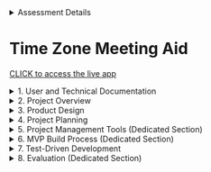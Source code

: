 <details>
  <summary>Assessment Details</summary>

|                    | Description                                 |
| ------------------ | ------------------------------------------- |
| Course Title:      | Software Engineering                        |
| Course Code:       | NCHNAP688                                   |
| Assessment Title:  | Summative Assessment One                    |
| Assessment Number: | AE1                                         |
| Restrictions:      | 1,500 words +/- 10%,  excluding data tables |
| Description:       | Report (workplace case study)               |
| Hand-in Deadline:  | 17th January 2025, 23:59                    |

</details>

# Time Zone Meeting Aid
[CLICK to access the live app](https://raziel1stborn.github.io/NCHNAP688-Sum1/)

<details>
  <summary>1. User and Technical Documentation</summary>
  <hr>

  ## Prerequisites

  The following files are needed to run this product. <br>
  As the product uses APIs, an internet connection and access to these APIs is also required. 

| File                        | Purpose                                                               |
| ------------------          | -------------------------------------------                           |
| index.html                  | The welcome web page containing user instructions                     |
| index.css                   | Cascading style sheet to control formatting on the index.html page    |
| app.html                    | The application web page, where the application is displayed          |
| application_page.css        | Cascading style sheet to control formatting on the app.html page      |
| open_streetmap.css          | Cascading style sheet to control the Leaflet OpenStreetMap            |
| map.js                      | Javascript which gives the application its functionality              |
| images/index_background.png | Background image for the index.html page                              |
| images/location_pin.gif     | Custom pin image for marking the first (your) location                |
| images/participant_pin.gif  | Custom pin image for marking the second (participant) location        |


  ## Installation Steps

  Provide step-by-step instructions to clone the repository and set up the environment

  To clone this repository, and set up a test environment of your own:

  1. Install [Git](https://git-scm.com/) (if not already installed)
  
  2. Open your Git terminal and run: git clone https://github.com/Raziel1stBorn/NCHNAP688-Sum1
     <br>
  ![Image showing Git Bash cloning of a repository.](/development_progress_images/bash_clone_repository.jpg)

  3. Navigate to the project directory
     <br>
  ![Image showing project directory path in Git Bash Terminal.](/development_progress_images/bash_directory_navigate.jpg)

  4. Open [Visual Studio Code](https://code.visualstudio.com/) (assuming installed) on your local PC with the command <**code .**>
     <br>
  ![Image showing visual studio code bash open command.](/development_progress_images/bash_vs_code.jpg)
     
  5. Set up the environment
      - Ensure [Node.js](https://nodejs.org/) is installed
      - From the GitBash terminal run the command <**npm install**>
      - From the GitBash terminal run the command <**npm install jest --save-dev**>
<br>

  6. In Visual Studio Code, edit the map.js file, removing the comment markers on lines 11 and 22. All tests will fail if this code is left commented, but the app will not run in a webbrowser if it is uncommented. Save the map.js change.
     <br>
  ![Image showing code edit of map.js.](/development_progress_images/map_js_code_edit.jpg)

  7. Open a terminal in Visual Studio Code and run the command <**npm test**>
     <br>
  ![Image showing npm test command in Visual Studio Code.](/development_progress_images/npm_test_vs.jpg)  

  <br>
  Note: There are still bugs and testing coverage is not complete at time of release.   
  <br><br>

  ## Third-Party Code and APIs

  This product uses:<br>
  [Leaflet](https://leafletjs.com/) for the interactive map.<br>
  [OpenCage](https://opencagedata.com/) for the geocode locations and timezones. 
 
  <hr>
</details>


<details>
  <summary>2. Project Overview</summary>  
  <hr>
  
  ## Purpose
  
  My employer is part of Associated British Foods plc, which is multi-national business with operations in [56 countries around the world](https://www.abf.co.uk/about-us/where-we-operate). With colleagues in mutliple timezones,     planning meetings with consideration and convenience can be challenging. My product proposal is for an easy to use application where users can set the date and time they would like the meeting, their location, and then select a second location relating to a meeting participant in another location. The application will give the equivalent date and time for the participants location, thus enabling the meeting organiser to see the relative date and time they are requesting.   
  <br>

  ## Technology Stack
  
  The primary technologies and frameworks used (e.g. Python, Javascript, SQL, APIs, etc)
  <hr>
</details>

<details>
  <summary>3. Product Design</summary>  
  <hr>
  
## Low-Fidelity Plan
A low-fidelity flow for the application was prototyped using Figma and is available at [Figma.com](https://www.figma.com/proto/kTpbqRqdkA15Keu1uF1nJs/Summative-1?node-id=1-2&t=BiJiPwSoCtLmuO3u-1/).

A welcome screen will provide the user with some basic information about the application, and will feature some appropriate imagry and branding.
The user can start using the functionality of the application, or quit. As this is a web-based applicaiton, quitting will take them to the ABF homepage.
 
  ![Image of Low-fidelity Figma mock up of the application.](/images/figma_low_fi_01.jpg)


## Moodboard

To aid decision making regarding colour schemes and design choices, I created a moodboard. This was made up from screen snippets of solid colours snapped from abf.co.uk, I then identified the HEX and RGB values of these colours for easy reference when it comes to formatting the visuals of the applicaiton. A list of CSS web safe fonts was obtained from [w3schools.com](https://www.w3schools.com/cssref/css_websafe_fonts.php) these were added to the moodboard and Verdana was chosen for the application font as it is stylistically complementary to the font used for the Associated British Foods plc name. An AI generated image of the globe was created using Microsoft Designer(https://designer.microsoft.com/image-creator?scenario=texttoimage) as it is free to use and avoids any licensing issues.            

  ![Image of moodboard showing colour and font design elements.](/images/mood_board.png)



  <hr>
</details>

<details>
  <summary>4. Project Planning</summary>
  <hr>

  ## Development Approach
  
The development approach of this project will be itterative and agile, with an expectation of three sprints. A significant component of this product is the user interface (UI), an [itterative agile approach](https://ieeexplore-ieee-org.ezproxy.neu.edu/document/4293575) allows for the testing of useable software and UI at earlier stages in the software development lifecycle, and results from this can lead to changes in development. 
<br><br>

  ## Features and Branches

In addition to the 'main' branch, there will be three additional branches, containing the features as shown in the table below. The names of the branches relate to the distinct areas of the project, Documentation, Welcome, Application.   
  
<table>
  <thead>
    <tr>
      <th>Branch/Page</th>
      <th>Feature</th>
      <th>Detail</th>
    </tr>
  </thead>
  <tbody>
    <tr>
      <td>Documentation</td>
      <td>Development Images</td>
      <td>Upload development images for use in README.md.</td>
    </tr>
    <tr>
      <td>Welcome (index.html)</td>
      <td>Page Set Up</td>
      <td>Create page with basic layout.</td>
    </tr>
    <tr>
      <td>&nbsp;</td>
      <td>Background Image</td>
      <td>Create and place the image.</td>
    </tr>
    <tr>
      <td>&nbsp;</td>
      <td>Instructional Text</td>
      <td>Write and place the instructional text.</td>
    </tr>
    <tr>
      <td>&nbsp;</td>
      <td>Buttons</td>
      <td>Add buttons and test link functionality.</td>
    </tr>
    <tr>
      <td>Application (app.html)</td>
      <td>Page Set Up</td>
      <td>Create page with basic layout.</td>
    </tr>
    <tr>
      <td>&nbsp;</td>
      <td>Map</td>
      <td>Get a map to display.</td>
    </tr>
    <tr>
      <td>&nbsp;</td>
      <td>Your Location</td>
      <td>Build functionality for selecting a date and time, logging and clearing a location.</td>
    </tr>
    <tr>
      <td>&nbsp;</td>
      <td>Participant Location</td>
      <td>Build functionality for selecting a location for the meeting participant.</td>
    </tr>
    <tr>
      <td>&nbsp;</td>
      <td>Results</td>
      <td>Build functionality for obtaining the particpants date and time.</td>
    </tr>
    <tr>
      <td>&nbsp;</td>
      <td>Message Section</td>
      <td>Write code to appropriately update the message section with user prompts.</td>
    </tr>
    <tr>
      <td>&nbsp;</td>
      <td>Buttons</td>
      <td>Add in buttons and build functionality for the the 'Another' and 'Exit' buttons.</td>
    </tr>
    <tr>
      <td>&nbsp;</td>
      <td>Save Feature</td>
      <td>Build functionality to save an image of the selected locations.</td>
    </tr>
  </tbody>
</table>
  <br><br>

  ## Ticketing System / Labels

  As per the assignment criteria, one ticket is one feature, corresponding to one branch and one pull request. 
  <br><br>
  To standardise tickets and encourage good practice of providing relevant information and context, templates will be used for tickets, with bug :trollface: :hammer: tickets having a different template to feature tickets.
  <br><br>

  ### Feature Ticket Template

| Ticket Section      | Description                                                                          |
| ------------------- | ------------------------------------------------------------------------------------ |
| Title               | Write the Feature ID, followed by a short unique description                         |
| What                | What is being implemented/fixed                                                      |
| Why                 | Why is this needed                                                                   |
| Outcome             | What is the expected behaviour/result of this change                                 |
| Acceptance Criteria | What needs to be true for this change to be approved and merged with the main branch |

Also included will be who the ticket is assigned to, and any labels. 


  ### Bug Ticket Template

| Ticket Section      | Description                                                                                                                |
| ------------------- | ------------------------------------------------------------------------------------                                       |
| Title               | Write the Feature ID, followed by a short unique indicator of the bug                                                      |
| What Happens        | Describe the nature of the bug, including a screenshot if possible                                                         |
| What Should Happen  | Describe what the normal/expected behaviour is                                                                             |
| Impact              | Describe the impact of this bug, and why it is important to resolve it                                                     |
| Steps to Reproduce  | Describe how to reproduce the occurance of the bug so it can be investigated i.e. what you did/were doing when it happened |

Also included will be who the ticket is assigned to, and any labels. 
  <br><br>

Here is an example of a bug ticket.

  <img src="/development_progress_images/bug_example.jpg" alt="Image showing a filled in bug ticket." width="800"/>

  
  ### Labels
  
  I created the following custom labels in GitHub projects to help classify and identify ticket purpose.
 <br><br>
 ![Image showing custom GitHub Projects labels created for this project.](/development_progress_images/custom_labels_01.jpg)
  <br><br>
  <hr>
  
</details>

<details>
  <summary>5. Project Management Tools (Dedicated Section)</summary>
  <hr>

## Project Management Tools

  The project management tool used is GitHub Projects. The Iterative Project Planning template was selected so that the iterations and sprints can be clearly shown and managed. There are three planned iterations:

  1) <b>Iteration 01</b><br>
     09 December 2024 - 15 December 2024<br>
     <b>Goal:</b> Produce a basic framework for the app, showing very basic functionality. 
      
  2) <b>Iteration 02</b><br>
     16 December 2024 - 20 December 2024<br>
     <b>Goal:</b> Aquire user feedback, add visualisation, testing.
  
  3) <b>Iteration 03</b><br>
     21 December 2024 - 04 January 2025<br>
     <b>Goal:</b> Aquire user feedback, testing.      

  <br>

  The iterations as configured and shown in GitHub projects. 
  ![Image of GitHub projects iteration planning.](/images/github_projects_iterations.jpg)

  Setting out the basic tasks for the first iteration. 
  ![Image showing kanban style cards for To Do, In Progress, and Done.](/images/kanban_style_cards_iteration01.jpg)




  <hr>
</details>



<details>
  <summary>6. MVP Build Process (Dedicated Section)</summary>
  <hr>
  
  ## Sprint 1
  By the end of the first sprint the Welcome page is built, featuring basic formatting and container areas for the Welcome message and links. Links to the Application page and the abf.co.uk site were present but without image buttons. The Application Page features three basic container areas for the Date/Time Entry, the map, and actions/links. The map is displaying and is interactive, although the code is basic, meaning it is not customised for this partiuclar application. No functionality exists on the map other than being able zoom in and out, and move around the map.      

<div style="display: flex; justify-content: space-around; align-items: center;">
  <img src="/development_progress_images/sprint_1_welcome_end.jpg" alt="Image showing the welcome Page progress by the end of the first sprint." width="500" style="margin-right: 10px;"/>
  <img src="/development_progress_images/sprint_1_app_end.jpg" alt="Image showing the App Page progress by the end of the first sprint" width="500"/>
</div>


  ## Sprint 2
  Limited developer resources and an overly optimitic schedule meant that the progress in sprint 2 was much less than expected. With the resources that were available, work was focussed on the Application page, and as such there were no developments regarding the Welcome Page. 
<br>  
  Work was started on being able to select the source location's date and time, and select the source location on the map, with a temporary pin image being created to show the souce. Page formatting developed beyond the original design as it became clear that three sections are needed for the selections, i.e. Source, Destination and Results. Also required was a button to log the source co-ordinates so that logically the program knows which mouse click is the one the user intends to log the source. In light of this it also became clear that a button was needed to be able to clear the source coordinates so the user could change their mind/correct a mistake. Elements which show the exact longitude and lattitude were included to provide clear evidence that coordinates had been logged. 
<br><br>
During development and use testing it became apparent that a way of communicating and feeding back to the user was needed. As such a dedicated 'MESSAGE' section was added. This message section dynamically provides both instructions, and feedback depending on what the user is currently doing.
<br><br>
Temporary button images were created and used for the three main actions at the bottom of the application. 

<div style="display: flex; justify-content: space-around; align-items: center;">
  <img src="/development_progress_images/sprint_2_welcome_end.jpg" alt="Image showing the welcome Page progress by the end of the second sprint." width="500" style="margin-right: 10px;"/>
  <img src="/development_progress_images/sprint_2_app_end.jpg" alt="Image showing the App Page progress by the end of the second sprint" width="500"/>
</div>
  
  ## Sprint 3
  In common with Sprint 2, Sprint 3 has suffered with lack of developer availabiity. As such the deadline of 4th January 2025 for MVP delivery has been missed. However, the project is still within the hard deadline of 17th January 2025. Although behind schedule, progress was made on the application page.
    
<div style="display: flex; justify-content: space-around; align-items: center;">
  <img src="/development_progress_images/sprint_3_welcome_mid.jpg" alt="Image showing the welcome Page progress during the third sprint." width="500" style="margin-right: 10px;"/>
  <img src="/development_progress_images/sprint_3_app_mid.jpg" alt="Image showing the App Page progress during the third sprint" width="500"/>
</div>

Real column headings have been added to replace the placeholders. The means to select a second location have been implmented. The 'Results' section is displaying the First Location information, but the code has not yet been written to calculate and return the date and time for the Second Location. Changes were also made to frame sizes in an attempt to ensure that all elements are visible to the user on a 1920 x 1080 resoution display without the need for vertical scrolling. Naturally this will vary from user to user, depending on their personal display and browser setup. 
<br>
  It has been decided to extend the timeframe of this sprint. This due to feedback not yet being sought from a third-party user. Additionally it is clear that a 4th and possibly 5th sprint will be needed in order to deliver the MVP. <br>
<div style="display: flex; justify-content: space-around; align-items: center;">
  <img src="/development_progress_images/sprint_3_progress_overview.jpg" alt="Image showing duration change to Iteration 3, and addition of Iteration 4" width="800" style="margin-right: 10px;"/>
</div>

<br>
The third sprint concluded by progressing the development of the index.html page and obtaining third-party user feedback. 
<br>

<div style="display: flex; justify-content: space-around; align-items: center;">
  <img src="/development_progress_images/sprint_3_welcome_end.jpg" alt="Image showing the welcome Page state at the end of the third sprint." width="500" style="margin-right: 10px;"/>
  <img src="/development_progress_images/sprint_3_app_end.jpg" alt="Image showing the App Page progress at the end of the third sprint" width="500"/>
</div>
<br>
Whilst progressing the index.html 'Welcome' page and reviewing branding style against the main ABF website, it became clear that the ABF site does not use images for the navigation buttons, instead favouring buttons styled using css. As such the welcome page design was altered to be more on brand.<br> 
<br>

### User Testing

At this point user testing was conducted. Testing was in the form of moderated usability testing, where I sat with the user whilst they used the application, observing them, answering their questions and asking them questions about the app. User testing yielded the following insights:<br><br>

<ol>
  <li>Confusion about <b>how to navigate the map</b>, user did not know about scroll wheel zoom function and hold to pan.</li><br>
  <li>The <b>pin heads</b> are too large. (Note: These are temporary pins anyway)</li><br>
  <li>There is <b>no link between the colour of the pin</b> and the source/destination location.</li><br>
  <li>Query over why the 'Log Coordinates' <b>button is below the coordinates</b> and what the point of seeing the coordinates is if one can't type them in.</li><br>
  <li>The <b>three buttons</b> at the bottom need new labels.</li><br>
  <li>The <b>'MESSAGE'</b> section needs to be more visible.</li><br>
</ol>

Based on the user testing I was able to create the below empathy map, which can aid the developer to be more in touch with the user's experience of the app and what their needs are. 
  
<div style="display: flex; justify-content: space-around; align-items: center;">
  <img src="/development_progress_images/empathy_map_1.jpg" alt="Empathy map created following user testing." width="700"/>
</div>

  ## Sprint 4
  This will be the last sprint and needs to address the feedback issues raised by the user, aswell as finalising the application page and documenting code testing. 
<div style="display: flex; justify-content: space-around; align-items: center;">
  <img src="/development_progress_images/sprint_4_list.jpg" alt="Image showing sprint 4 to do items" width="800" style="margin-right: 10px;"/>
</div> 

<br>

At the end of this sprint the app appearance was as shown below.
<div style="display: flex; justify-content: space-around; align-items: center;">
  <img src="/development_progress_images/sprint_4_welcome_1.jpg" alt="Image showing the Welcome page at the end of the Sprint 4." width="500" style="margin-right: 10px;"/>
  <img src="/development_progress_images/sprint_4_app_1.jpg" alt="Image showing the app page at the end of Sprint 4" width="500"/>
</div>
<br>

The app was also producing and downloading an image.<br>
<div style="display: flex; justify-content: space-around; align-items: center;">
  <img src="/development_progress_images/date_time_meeting_snapshot (10).png" alt="Showing example downloaded image from app" width="500" style="margin-right: 10px;"/>
</div>
<br>

Whilst the app is functional in the developer's environment, the code still requires more testing and has limited test coverage. 
<div style="display: flex; justify-content: space-around; align-items: center;">
  <img src="/development_progress_images/sprint_4_test_coverage.jpg" alt="Image showing test coverage." width="600"/>
</div>

<br>

A lighthouse report yielded positive results on performance, accessibility and best practices, with scores all in the upper 90's. Accessibility improvements recommend greater contrast between elements   
<div style="display: flex; justify-content: space-around; align-items: center;">
  <img src="/development_progress_images/lighthouse_25_01_12.jpg" alt="Lighthouse report." width="600"/>
</div>


  <hr>  
</details>

<details>
  <summary>7. Test-Driven Development</summary>

  ## Test-Driven Development

  [Test-driven development](https://doi-org.ezproxy.neu.edu/10.1109/MC.2005.314) (TDD) is a strategy which involves coding automated tests for software functions, with those tests being designed and written before the programmer writes the actual code which will be tested. This means that as soon as the function is built, there are automated tests ready, which may result in faster development and better code as the programmer is forced to think ahead about what the function will accept and output, and the conditions under which the function may fail. <br><br>

Here is an example of TDD in action. As this application requires the user to select an initial date and time, the datetime-local HTML input type will be used. The value created by this is not formatted in a way which will be clear to most users, as such a function is needed to turn the value into a more accessible format. This unit test contains inputs in a variety of date time formats, as well as an invalid input type, it then checks if the result from the unwritten function matches the expected result. 
<br>

<div style="display: flex; justify-content: space-around; align-items: center;">
  <img src="/development_progress_images/tdd_1.jpg" alt="Image showing code for test-driven development." width="650"/>
</div>
<br>
Running this test suite results in the following:<br>
<div style="display: flex; justify-content: space-around; align-items: center;">
  <img src="/development_progress_images/tdd_2.jpg" alt="Image showing test failing." width="500" style="margin-right: 10px;"/>
  <img src="/development_progress_images/tdd_3.jpg" alt="Image showing test suite failing results" width="200"/>
</div>

This is because the function does not exist, or is not accessible to the tests.<br><br>
The following screenshots show the created <b>formatDateTime</b> function and changes to testing code to make the function accessible.<br>
<div style="display: flex; justify-content: space-around; align-items: center;">
  <img src="/development_progress_images/tdd_4.jpg" alt="Image showing the code for the formatDateTime function." width="350" style="margin-right: 10px;"/>
  <img src="/development_progress_images/tdd_5.jpg" alt="Image showing the amended testing code to access the formatDatTime function" width="500"/>
</div>
<br>
Running the test suite again after these changes, all tests ran successfully. <br>
<div style="display: flex; justify-content: space-around; align-items: center;">
  <img src="/development_progress_images/tdd_6.jpg" alt="Image showing successful completion of formatDateTime function testing." width="500"/>
</div>
</details>


<details>
  <summary>8. Evaluation (Dedicated Section)</summary>
  Difficulties:<br>
  - Had not used this style of project management before.<br>
  - At the start of the project I was not sure if I had the capability to be able to build it, possibly too ambitous. <br>
  - Difficult to assign tickets and work with multiple branches when only one person is doing all of the work. <br>
  - How granular to make the tickets/requirements. 
</details>
